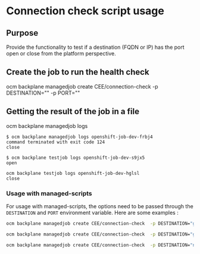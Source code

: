 # Connection check script usage

## Purpose

Provide the functionality to test if a destination (FQDN or IP) has the port open or close from the platform perspective.

## Create the job to run the health check
ocm backplane managedjob create CEE/connection-check -p DESTINATION="<destination>" -p PORT="<port>"

## Getting the result of the job in a file
ocm backplane managedjob logs <jobname>
  
```
$ ocm backplane managedjob logs openshift-job-dev-frbj4
command terminated with exit code 124
close

$ ocm backplane testjob logs openshift-job-dev-s9jx5
open

ocm backplane testjob logs openshift-job-dev-hglsl
close
```

### Usage with managed-scripts

For usage with managed-scripts, the options need to be passed through the `DESTINATION` and `PORT` environment variable. Here are some examples : 

```bash
ocm backplane managedjob create CEE/connection-check  -p DESTINATION="google.com" -p PORT="4433"

ocm backplane managedjob create CEE/connection-check  -p DESTINATION="google.com" -p PORT="443"

ocm backplane managedjob create CEE/connection-check  -p DESTINATION="network-check-target.openshift-network-diagnostics" -p PORT="80"
```


```
